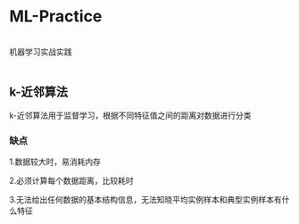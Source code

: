 # ML-Practice
<br/>机器学习实战实践<br/><br/>

## k-近邻算法
<p>k-近邻算法用于监督学习，根据不同特征值之间的距离对数据进行分类</p>
<h3>缺点</h3>
<p>1.数据较大时，易消耗内存</p>
<p>2.必须计算每个数据距离，比较耗时</p>
<p>3.无法给出任何数据的基本结构信息，无法知晓平均实例样本和典型实例样本有什么特征</p>
